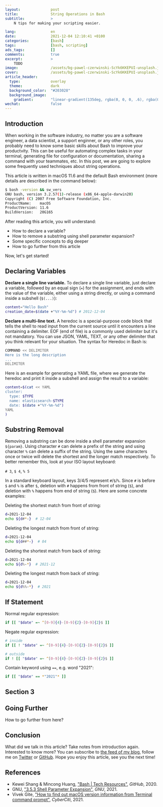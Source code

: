 ```yaml
---
layout:              post
title:               String Operations in Bash
subtitle:            >
    N tips for making your scripting easier.

lang:                en
date:                2021-12-04 12:10:41 +0100
categories:          [bash]
tags:                [bash, scripting]
ads_tags:            []
comments:            true
excerpt:             >
    TODO
image:               /assets/bg-pawel-czerwinski-ScYk6KKEPUI-unsplash.jpg
cover:               /assets/bg-pawel-czerwinski-ScYk6KKEPUI-unsplash.jpg
article_header:
  type:              overlay
  theme:             dark
  background_color:  "#203028"
  background_image:
    gradient:        "linear-gradient(135deg, rgba(0, 0, 0, .6), rgba(0, 0, 0, .4))"
wechat:              false
---
```


## Introduction

When working in the software industry, no matter you are a software engineer, a
data scientist, a support enginner, or any other roles, you probably need to
know some basic skills about Bash to
improve your productvity. This can be useful for automating complex tasks in
your terminal, generating file for configuration or documentation, sharing a
command with your teammates, etc. In this post, we are going to explore some
frequently used techniques about string operations.

This article is written in macOS 11.6 and the default Bash environment (more
details are described in the command below):

```sh
$ bash -version && sw_vers
GNU bash, version 3.2.57(1)-release (x86_64-apple-darwin20)
Copyright (C) 2007 Free Software Foundation, Inc.
ProductName:	macOS
ProductVersion:	11.6
BuildVersion:	20G165
```

After reading this article, you will understand:

* How to declare a variable?
* How to remove a substring using shell parameter expansion?
* Some specific concepts to dig deeper
* How to go further from this article

Now, let's get started!

## Declaring Variables

**Declare a single line variable.** To declare a single line variable, just
declare a variable, followed by an equal sign (`=`) for the assignment, and ends
with the value of the variable, either using a string directly, or using a
command inside a subshell (`$(...)`):

```sh
content="Hello Bash"
creation_date=$(date +"%Y-%m-%d") # 2012-12-04
```

**Declare a multi-line text.** A heredoc is a special-purpose code block that
tells the shell to read input from the current source until it encounters a line
containing a delimiter. EOF (end of file) is a commonly used delimiter but it's
not mandatory. You can use JSON, YAML, TEXT, or any other delimiter that you
think relevant for your situation. The syntax for Heredoc in Bash is:

```sh
COMMAND << DELIMITER
Here is the long description
...
DELIMITER
```

Here is an example for generating a YAML file, where we generate the heredoc and
print it inside a subshell
and assign the result to a variable:

```sh
content=$(cat << YAML
cluster:
  type: $TYPE
  name: elasticsearch-$TYPE
  date: $(date +"%Y-%m-%d")
YAML
)
```

## Substring Removal

Removing a substring can be done inside a shell parameter expansion `${param}`.
Using character `#` can delete a prefix of the string and using character `%`
can delete a suffix of the string. Using the same characters once or twice will
delete the shortest and the longer match respectively. To better remember this,
look at your ISO layout keyboard:

`# 3`, `$ 4`, `% 5`

In a standard keyboard layout, keys 3/4/5 represent `#`/`$`/`%`. Since `#` is
before `$` and `%` is after `$`, deletion with `#` happens from front of string
(`$`), and deletion with `%` happens from end of string (`$`). Here are some
concrete examples:

Deleting the shortest match from front of string:

```sh
d=2021-12-04
echo ${d#*-}  # 12-04
```

Deleting the longest match from front of string:

```sh
d=2021-12-04
echo ${d##*-}  # 04
```

Deleting the shortest match from back of string:

```sh
d=2021-12-04
echo ${d%-*}  # 2021-12
```

Deleting the longest match from back of string:

```sh
d=2021-12-04
echo ${d%%-*}  # 2021
```

## If Statement

Normal regular expression:

```sh
if [[ "$date" =~ ^[0-9]{4}-[0-9]{2}-[0-9]{2}$ ]]
```

Negate regular expression:

```sh
# inside
if [[ ! "$date" =~ ^[0-9]{4}-[0-9]{2}-[0-9]{2}$ ]]

# outside
if ! [[ "$date" =~ ^[0-9]{4}-[0-9]{2}-[0-9]{2}$ ]]
```

Contain keyword using `==`, e.g. word "2021":

```sh
if [[ "$date" == *"2021"* ]]
```

## Section 3

## Going Further

How to go further from here?

## Conclusion

What did we talk in this article? Take notes from introduction again.
Interested to know more? You can subscribe to [the feed of my blog](/feed.xml), follow me
on [Twitter](https://twitter.com/mincong_h) or
[GitHub](https://github.com/mincong-h/). Hope you enjoy this article, see you the next time!

## References

- Kewei Shang & Mincong Huang, ["Bash \| Tech Resources"](https://github.com/keweishang/tech-resources/blob/master/tool/bash.md), _GitHub_, 2020.
- GNU, ["3.5.3 Shell Parameter
  Expansion"](https://www.gnu.org/software/bash/manual/html_node/Shell-Parameter-Expansion.html),
_GNU_, 2021.
- Vivek Gite, ["How to find out macOS version information from Terminal command
  prompt"](https://www.cyberciti.biz/faq/mac-osx-find-tell-operating-system-version-from-bash-prompt/), _CyberCiti_, 2021.
